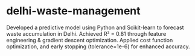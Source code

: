 # delhi-waste-management
Developed a predictive model using Python and Scikit-learn to forecast waste accumulation in Delhi. Achieved R² = 0.81 through feature engineering &amp; gradient descent optimization. Applied cost function optimization, and early stopping (tolerance=1e-6) for enhanced accuracy.
